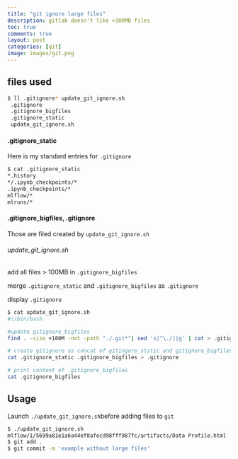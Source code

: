 ```yaml
---
title: "git ignore large files"
description: gitlab doesn't like >100MB files
toc: true
comments: true
layout: post
categories: [git]
image: images/git.png
---
```




## files used

```bash
$ ll .gitignore* update_git_ignore.sh
 .gitignore
 .gitignore_bigfiles
 .gitignore_static
 update_git_ignore.sh
```



#### .gitignore_static

Here is my standard entries for `.gitignore`

```bash
$ cat .gitignore_static
*.history
*/.ipynb_checkpoints/*
.ipynb_checkpoints/*
mlflow/*
mlruns/*
```



#### .gitignore_bigfiles, .gitignore

Those are filed created by `update_git_ignore.sh`



###### update_git_ignore.sh

add all files > 100MB in `.gitignore_bigfiles`

merge  `.gitignore_static` and `.gitignore_bigfiles` as `.gitignore`

display `.gitignore`

```bash
$ cat update_git_ignore.sh
#!/bin/bash

#update gitignore_bigfiles
find . -size +100M -not -path "./.git*"| sed 's|^\./||g' | cat > .gitignore_bigfiles

# create gitignore as concat of gitingore_static and gitignore_bigfiles
cat .gitignore_static .gitignore_bigfiles > .gitignore

# print content of .gitignore_bigfiles
cat .gitignore_bigfiles
```



## Usage

Launch `./update_git_ignore.sh`before adding files to `git`

```bash
$ ./update_git_ignore.sh
mlflow/1/5699a81e1a6a44ef8afecd98fff987fc/artifacts/Data Profile.html
$ git add .
$ git commit -m 'example without large files'
```

